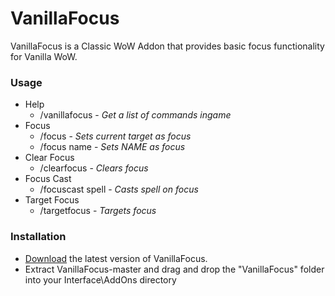 # VanillaFocus
VanillaFocus is a Classic WoW Addon that provides basic focus functionality for Vanilla WoW.

### Usage
- Help
  - /vanillafocus - <i>Get a list of commands ingame</i>
- Focus
  - /focus - <i>Sets current target as focus</i>
  - /focus name - <i> Sets NAME as focus</i>
- Clear Focus
  - /clearfocus - <i>Clears focus</i>
- Focus Cast
  - /focuscast spell - <i>Casts spell on focus</i>
- Target Focus
  - /targetfocus - <i>Targets focus</i>

### Installation
- [Download](https://github.com/rowin1/VanillaFocus/archive/master.zip) the latest version of VanillaFocus.
- Extract VanillaFocus-master and drag and drop the "VanillaFocus" folder into your Interface\AddOns directory
